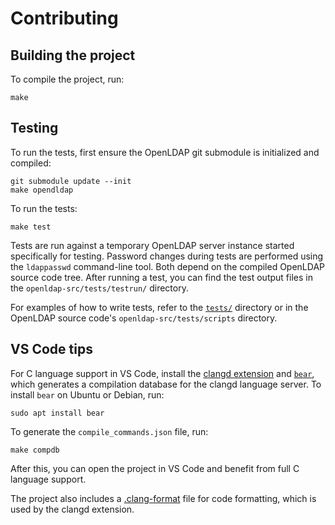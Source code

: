 # Contributing

## Building the project

To compile the project, run:

```
make
```

## Testing


To run the tests, first ensure the OpenLDAP git submodule is initialized and compiled:

```
git submodule update --init
make opendldap
```

To run the tests:

```
make test
```

Tests are run against a temporary OpenLDAP server instance started specifically for testing.
Password changes during tests are performed using the `ldappasswd` command-line tool.
Both depend on the compiled OpenLDAP source code tree.
After running a test, you can find the test output files in the `openldap-src/tests/testrun/` directory.

For examples of how to write tests, refer to the [`tests/`](tests/) directory or in the OpenLDAP source code's `openldap-src/tests/scripts` directory.

## VS Code tips

For C language support in VS Code, install the [clangd extension](https://marketplace.visualstudio.com/items?itemName=llvm-vs-code-extensions.vscode-clangd) and [`bear`](https://github.com/rizsotto/Bear), which generates a compilation database for the clangd language server.
To install `bear` on Ubuntu or Debian, run:

```
sudo apt install bear
```

To generate the `compile_commands.json` file, run:

```
make compdb
```

After this, you can open the project in VS Code and benefit from full C language support.

The project also includes a [.clang-format](.clang-format) file for code formatting, which is used by the clangd extension.
